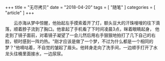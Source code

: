 +++
title = "无尽拷贝"
date = "2018-04-20"
tags = [ "随笔" ]
categories = [ "article" ]
+++

　　云亦海从梦中惊醒，他抬起左手摸索着开了灯，额头豆大的汗珠嗖嗖的往下滴落，顺着脖子流到了胸口。他拿起了手机看了下时间凌晨3点，眯着眼睛起身，
他走到了镜子面前，对着镜子凝望了一会儿然后用右手狠狠地拍打了几下自己的右脸，顿时感到一阵灼热。"刚才应该是做了一个梦，不过为什么都是一个相同的梦？"他嘀咕着，不自觉的皱起了眉头。他转身走向了洗手间，一边顺手打开了水龙头往桶里面接水，一边尿尿。
<!--more-->　　
